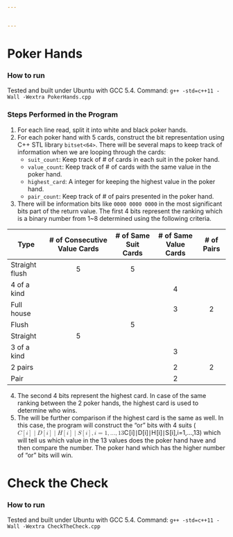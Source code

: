 ```yaml
---


---
```


<h1 id="poker-hands">Poker Hands</h1>
<h3 id="how-to-run">How to run</h3>
<p>Tested and built under Ubuntu with GCC 5.4. Command:
<code>g++ -std=c++11 -Wall -Wextra PokerHands.cpp</code></p>
<h3 id="steps-performed-in-the-program">Steps Performed in the Program</h3>
<ol>
<li>For each line read, split it into white and black poker hands.</li>
<li>For each poker hand with 5 cards, construct the bit representation using C++ STL library <code>bitset&lt;64&gt;</code>. There will be several maps to keep track of information when we are looping through the cards:
<ul>
<li><code>suit_count</code>: Keep track of # of cards in each suit in the poker hand.</li>
<li><code>value_count</code>: Keep track of # of cards with the same value in the poker hand.</li>
<li><code>highest_card</code>: A integer for keeping the highest value in the poker hand.</li>
<li><code>pair_count</code>: Keep track of # of pairs presented in the poker hand.</li>
</ul>
</li>
<li>There will be information bits like <code>0000 0000 0000</code> in the most significant bits part of the return value. The first 4 bits represent the ranking which is a binary number from 1~8 determined using the following criteria.</li>
</ol>

<table>
<thead>
<tr>
<th>Type</th>
<th align="center"># of Consecutive Value Cards</th>
<th align="center"># of Same Suit Cards</th>
<th align="center"># of Same Value Cards</th>
<th align="center"># of Pairs</th>
</tr>
</thead>
<tbody>
<tr>
<td>Straight flush</td>
<td align="center">5</td>
<td align="center">5</td>
<td align="center"></td>
<td align="center"></td>
</tr>
<tr>
<td>4 of a kind</td>
<td align="center"></td>
<td align="center"></td>
<td align="center">4</td>
<td align="center"></td>
</tr>
<tr>
<td>Full house</td>
<td align="center"></td>
<td align="center"></td>
<td align="center">3</td>
<td align="center">2</td>
</tr>
<tr>
<td>Flush</td>
<td align="center"></td>
<td align="center">5</td>
<td align="center"></td>
<td align="center"></td>
</tr>
<tr>
<td>Straight</td>
<td align="center">5</td>
<td align="center"></td>
<td align="center"></td>
<td align="center"></td>
</tr>
<tr>
<td>3 of a kind</td>
<td align="center"></td>
<td align="center"></td>
<td align="center">3</td>
<td align="center"></td>
</tr>
<tr>
<td>2 pairs</td>
<td align="center"></td>
<td align="center"></td>
<td align="center">2</td>
<td align="center">2</td>
</tr>
<tr>
<td>Pair</td>
<td align="center"></td>
<td align="center"></td>
<td align="center">2</td>
<td align="center"></td>
</tr>
</tbody>
</table><ol start="4">
<li>The second 4 bits represent the highest card. In case of the same ranking between the 2 poker hands, the highest card is used to determine who wins.</li>
<li>The will be further comparison if the highest card is the same as well. In this case, the program will construct the “or” bits with 4 suits (<span class="katex--inline"><span class="katex"><span class="katex-mathml"><math><semantics><mrow><mi>C</mi><mo>[</mo><mi>i</mi><mo>]</mo><mo>∣</mo><mi>D</mi><mo>[</mo><mi>i</mi><mo>]</mo><mo>∣</mo><mi>H</mi><mo>[</mo><mi>i</mi><mo>]</mo><mo>∣</mo><mi>S</mi><mo>[</mo><mi>i</mi><mo>]</mo><mo separator="true">,</mo><mi>i</mi><mo>=</mo><mn>1</mn><mo separator="true">,</mo><mi mathvariant="normal">.</mi><mi mathvariant="normal">.</mi><mi mathvariant="normal">.</mi><mo separator="true">,</mo><mn>1</mn><mn>3</mn></mrow><annotation encoding="application/x-tex">C[i] \mid D[i] \mid H[i] \mid S[i], i = 1, ..., 13</annotation></semantics></math></span><span class="katex-html" aria-hidden="true"><span class="strut" style="height: 0.75em;"></span><span class="strut bottom" style="height: 1em; vertical-align: -0.25em;"></span><span class="base"><span class="mord mathit" style="margin-right: 0.07153em;">C</span><span class="mopen">[</span><span class="mord mathit">i</span><span class="mclose">]</span><span class="mrel">∣</span><span class="mord mathit" style="margin-right: 0.02778em;">D</span><span class="mopen">[</span><span class="mord mathit">i</span><span class="mclose">]</span><span class="mrel">∣</span><span class="mord mathit" style="margin-right: 0.08125em;">H</span><span class="mopen">[</span><span class="mord mathit">i</span><span class="mclose">]</span><span class="mrel">∣</span><span class="mord mathit" style="margin-right: 0.05764em;">S</span><span class="mopen">[</span><span class="mord mathit">i</span><span class="mclose">]</span><span class="mpunct">,</span><span class="mord mathit">i</span><span class="mrel">=</span><span class="mord mathrm">1</span><span class="mpunct">,</span><span class="mord mathrm">.</span><span class="mord mathrm">.</span><span class="mord mathrm">.</span><span class="mpunct">,</span><span class="mord mathrm">1</span><span class="mord mathrm">3</span></span></span></span></span>) which will tell us which value in the 13 values does the poker hand have and then compare the number. The poker hand which has the higher number of “or” bits will win.</li>
</ol>
<h1 id="check-the-check">Check the Check</h1>
<h3 id="how-to-run-1">How to run</h3>
<p>Tested and built under Ubuntu with GCC 5.4. Command:
<code>g++ -std=c++11 -Wall -Wextra CheckTheCheck.cpp</code></p>

